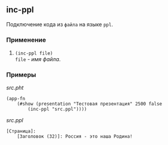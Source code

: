 ## inc-ppl
Подключение кода из `файла` на языке `ppl`.

### Применение

1. `(inc-ppl file)`<br>
`file` - _имя файла_.

### Примеры

*src.pht*
```pihta
(app-fn
    (#show (presentation "Тестовая презентация" 2500 false
        (inc-ppl "src.ppl"))))
```

*src.ppl*
```ppl
[Страница]:
    [Заголовок (32)]: Россия - это наша Родина!
```